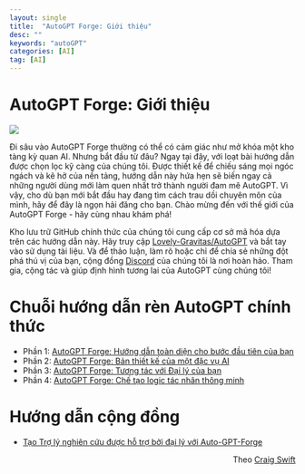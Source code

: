 ```yaml
---
layout: single
title:  "AutoGPT Forge: Giới thiệu"
desc: ""
keywords: "autoGPT"
categories: [AI]
tag: [AI]
---
```


AutoGPT Forge: Giới thiệu
=====================================================

![](https://miro.medium.com/v2/resize:fit:700/1*EZOySHXM4O5btQRohVzFxw.png)

Đi sâu vào AutoGPT Forge thường có thể có cảm giác như mở khóa một kho tàng kỳ quan AI. Nhưng bắt đầu từ đâu? Ngay tại đây, với loạt bài hướng dẫn được chọn lọc kỹ càng của chúng tôi. Được thiết kế để chiếu sáng mọi ngóc ngách và kẽ hở của nền tảng, hướng dẫn này hứa hẹn sẽ biến ngay cả những người dùng mới làm quen nhất trở thành người đam mê AutoGPT. Vì vậy, cho dù bạn mới bắt đầu hay đang tìm cách trau dồi chuyên môn của mình, hãy để đây là ngọn hải đăng cho bạn. Chào mừng đến với thế giới của AutoGPT Forge - hãy cùng nhau khám phá!

Kho lưu trữ GitHub chính thức của chúng tôi cung cấp cơ sở mã hóa dựa trên các hướng dẫn này. Hãy truy cập [Lovely-Gravitas/AutoGPT](https://github.com/Significant-Gravitas/AutoGPT) và bắt tay vào sử dụng tài liệu. Và để thảo luận, làm rõ hoặc chỉ để chia sẻ những đột phá thú vị của bạn, cộng đồng [Discord](https://discord.gg/autogpt) của chúng tôi là nơi hoàn hảo. Tham gia, cộng tác và giúp định hình tương lai của AutoGPT cùng chúng tôi!

Chuỗi hướng dẫn rèn AutoGPT chính thức
======================================

*   Phần 1: [AutoGPT Forge: Hướng dẫn toàn diện cho bước đầu tiên của bạn](/autogpt-forge-a-comprehensive-guide-to-your-first-steps-a1dfdf46e3b4)
*   Phần 2: [AutoGPT Forge: Bản thiết kế của một đặc vụ AI](/autogpt-forge-the-blueprint-of-an-ai-agent-75cd72ffde6)
*   Phần 3: [AutoGPT Forge: Tương tác với Đại lý của bạn](/autogpt-forge-interacting-with-your-agent-1214561b06b)
*   Phần 4: [AutoGPT Forge: Chế tạo logic tác nhân thông minh](/autogpt-forge-crafting-intelligent-agent-logic-bc5197b14cb4)

Hướng dẫn cộng đồng
===================

*   [Tạo Trợ lý nghiên cứu được hỗ trợ bởi đại lý với Auto-GPT-Forge](https://lablab.ai/t/autogpt-tutorial-creating-a-research-assistant-with-auto-gpt-forge)

<div style="text-align: right">Theo <a href="https://aiedge.medium.com/autogpt-forge-e3de53cc58ec">Craig Swift</a></div>